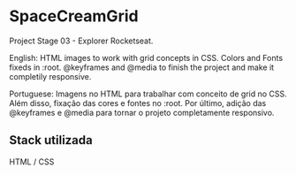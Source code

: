 # SpaceCreamGrid

Project Stage 03 - Explorer Rocketseat.

English:
HTML images to work with grid concepts in CSS. Colors and Fonts fixeds in :root. @keyframes and @media to finish the project and make it completily responsive.

Portuguese:
Imagens no HTML para trabalhar com conceito de grid no CSS. Além disso, fixação das cores e fontes no :root. Por último, adição das @keyframes e @media para tornar o projeto completamente responsivo.
## Stack utilizada

HTML / CSS
